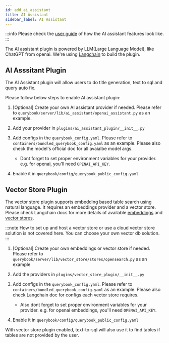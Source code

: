 ```yaml
---
id: add_ai_assistant
title: AI Assistant
sidebar_label: AI Assistant
---
```


:::info
Please check the [user guide](../user_guide/ai_assistant.md) of how the AI assistant features look like.
:::

The AI assistant plugin is powered by LLM(Large Language Model), like ChatGPT from openai. We're using [Langchain](https://python.langchain.com/docs/get_started/introduction) to build the plugin.

## AI Asssitant Plugin

The AI Assistant plugin will allow users to do title generation, text to sql and query auto fix.

Please follow below steps to enable AI assistant plugin:

1. [Optional] Create your own AI assistant provider if needed. Please refer to `querybook/server/lib/ai_assistant/openai_assistant.py` as an example.

2. Add your provider in `plugins/ai_assistant_plugin/__init__.py`

3. Add configs in the `querybook_config.yaml`. Please refer to `containers/bundled_querybook_config.yaml` as an example. Please also check the model's official doc for all avaialbe model args.

    - Dont forget to set proper environment variables for your provider. e.g. for openai, you'll need `OPENAI_API_KEY`.

4. Enable it in `querybook/config/querybook_public_config.yaml`

## Vector Store Plugin

The vector store plugin supports embedding based table search using natural language. It requires an embeddings provider and a vector store. Please check Langchain docs for more details of available [embeddings](https://python.langchain.com/docs/integrations/text_embedding/) and [vector stores](https://python.langchain.com/docs/integrations/vectorstores/).

:::note
How to set up and host a vector store or use a cloud vector store solution is not covered here. You can choose your own vector db solution.
:::

1. [Optional] Create your own embeddings or vector store if needed. Please refer to `querybook/server/lib/vector_store/stores/opensearch.py` as an example

2. Add the providers in `plugins/vector_store_plugin/__init__.py`

3. Add configs in the `querybook_config.yaml`. Please refer to `containers/bundled_querybook_config.yaml` as an example. Please also check Langchain doc for configs each vector store requires.

    - Also dont forget to set proper environment variables for your provider. e.g. for openai embeddings, you'll need `OPENAI_API_KEY`.

4. Enable it in `querybook/config/querybook_public_config.yaml`

With vector store plugin enabled, text-to-sql will also use it to find tables if tables are not provided by the user.
